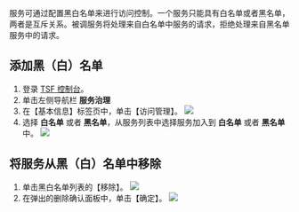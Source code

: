 服务可通过配置黑白名单来进行访问控制。一个服务只能具有白名单或者黑名单，两者是互斥关系。被调服务将处理来自白名单中服务的请求，拒绝处理来自黑名单服务中的请求。

## 添加黑（白）名单

1. 登录 [TSF 控制台](https://console.cloud.tencent.com/tsf/index)。
2. 单击左侧导航栏 **服务治理**
3. 在【基本信息】标签页中，单击【访问管理】。
![](https://main.qcloudimg.com/raw/29bb33019fa1a7afe6a65b79abe9ec3b.png)
4. 选择 **白名单** 或者 **黑名单**，从服务列表中选择服务加入到 **白名单** 或者 **黑名单** 中。
![](https://main.qcloudimg.com/raw/a23aa7ed23fdba4592f506011016b9a0.png)

## 将服务从黑（白）名单中移除

1. 单击黑白名单列表的【移除】。
![](https://main.qcloudimg.com/raw/727f4ee7873f33ababa58c622bf6b926.png)
2. 在弹出的删除确认面板中，单击【确定】。
![](https://main.qcloudimg.com/raw/01e9606d142886593c77a7d5d8701a7b.png)

